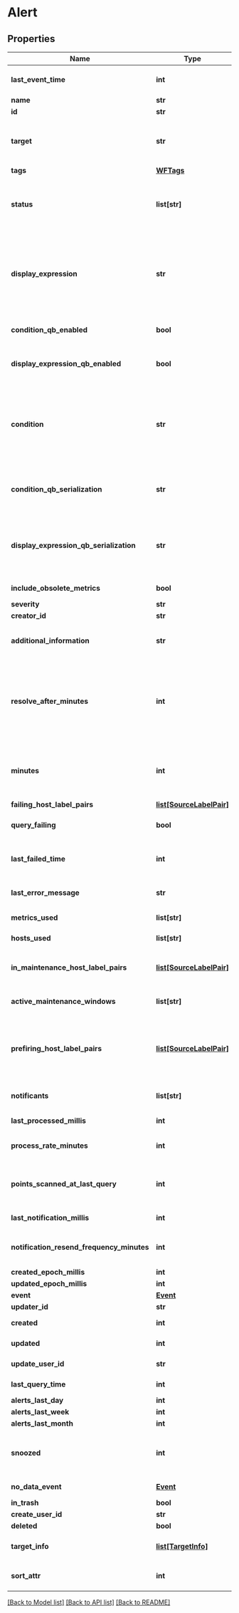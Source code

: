 # Alert

## Properties
Name | Type | Description | Notes
------------ | ------------- | ------------- | -------------
**last_event_time** | **int** | Start time (in epoch millis) of the last event associated with this alert. | [optional] 
**name** | **str** |  | 
**id** | **str** |  | [optional] 
**target** | **str** | The email address or integration endpoint (such as PagerDuty or webhook) to notify when the alert status changes | 
**tags** | [**WFTags**](WFTags.md) |  | [optional] 
**status** | **list[str]** | Lists the current state of the alert. Can be one or more of: FIRING,SNOOZED, IN_MAINTENANCE, INVALID, NONE, CHECKING, TRASH, NO_DATA | [optional] 
**display_expression** | **str** | A second query whose results are displayed in the alert user interface instead of the condition query. This field is often used to display a version of the condition query with Boolean operators removed so that numerical values are plotted | [optional] 
**condition_qb_enabled** | **bool** | Whether the condition query was created using the Query Builder.  Default false | [optional] 
**display_expression_qb_enabled** | **bool** | Whether the display expression query was created using the Query Builder. Default false | [optional] 
**condition** | **str** | A Wavefront query that is evaluated at regular intervals (default 1m).  The alert fires and notifications are triggered when a data series matching this query evaluates to a non-zero value for a set number of consecutive minutes | 
**condition_qb_serialization** | **str** | The special serialization of the Query Builder that corresponds to the condition query.  Applicable only when conditionQBEnabled is true | [optional] 
**display_expression_qb_serialization** | **str** | The special serialization of the Query Builder that corresponds to the display expression query.  Applicable only when displayExpressionQBEnabled is true | [optional] 
**include_obsolete_metrics** | **bool** | Whether to include obsolete metrics in alert query | [optional] 
**severity** | **str** | Severity of the alert | 
**creator_id** | **str** |  | [optional] 
**additional_information** | **str** | User-supplied additional explanatory information for this alert.  Useful for linking runbooks, mitigations,, etc | [optional] 
**resolve_after_minutes** | **int** | The number of consecutive minutes that a firing series matching the condition query must evaluate to \&quot;false\&quot; (zero value) before the alert resolves.  When unset, this defaults to the same value as \&quot;minutes\&quot; | [optional] 
**minutes** | **int** | The number of consecutive minutes that a series matching the condition query must evaluate to \&quot;true\&quot; (non-zero value) before the alert fires | 
**failing_host_label_pairs** | [**list[SourceLabelPair]**](SourceLabelPair.md) | Failing host/metric pairs | [optional] 
**query_failing** | **bool** | Whether there was an exception when the alert condition last ran | [optional] 
**last_failed_time** | **int** | The time of the last error encountered when running this alert&#39;s condition query, in epoch millis | [optional] 
**last_error_message** | **str** | The last error encountered when running this alert&#39;s condition query | [optional] 
**metrics_used** | **list[str]** | Number of metrics checked by the alert condition | [optional] 
**hosts_used** | **list[str]** | Number of hosts checked by the alert condition | [optional] 
**in_maintenance_host_label_pairs** | [**list[SourceLabelPair]**](SourceLabelPair.md) | Lists the sources that will not be checked for this alert, due to matching a maintenance window | [optional] 
**active_maintenance_windows** | **list[str]** | The names of the active maintenance windows that are affecting this alert | [optional] 
**prefiring_host_label_pairs** | [**list[SourceLabelPair]**](SourceLabelPair.md) | Lists the series that are starting to fail, defined as failing for greater than 50% of the checks in the window determined by the \&quot;minutes\&quot; parameter | [optional] 
**notificants** | **list[str]** | A derived field listing the webhook ids used by this alert | [optional] 
**last_processed_millis** | **int** | The time when this alert was last checked, in epoch millis | [optional] 
**process_rate_minutes** | **int** | The interval between checks for this alert, in minutes.  Defaults to 1 minute | [optional] 
**points_scanned_at_last_query** | **int** | A derived field recording the number of data points scanned when the system last computed this alert&#39;s condition | [optional] 
**last_notification_millis** | **int** | When this alert last caused a notification, in epoch millis | [optional] 
**notification_resend_frequency_minutes** | **int** | How often to re-trigger a continually failing alert. If absent or &lt;&#x3D; 0, no retriggering occurs | [optional] 
**created_epoch_millis** | **int** |  | [optional] 
**updated_epoch_millis** | **int** |  | [optional] 
**event** | [**Event**](Event.md) |  | [optional] 
**updater_id** | **str** |  | [optional] 
**created** | **int** | When this alert was created, in epoch millis | [optional] 
**updated** | **int** | When the alert was last updated, in epoch millis | [optional] 
**update_user_id** | **str** | The user that last updated this alert | [optional] 
**last_query_time** | **int** | Last query time of the alert, averaged on hourly basis | [optional] 
**alerts_last_day** | **int** |  | [optional] 
**alerts_last_week** | **int** |  | [optional] 
**alerts_last_month** | **int** |  | [optional] 
**snoozed** | **int** | The until which time this alert is snoozed (not checked), in epoch millis.  A negative value implies the alert is snoozed indefinitely | [optional] 
**no_data_event** | [**Event**](Event.md) | No data event related to the alert | [optional] 
**in_trash** | **bool** |  | [optional] 
**create_user_id** | **str** |  | [optional] 
**deleted** | **bool** |  | [optional] 
**target_info** | [**list[TargetInfo]**](TargetInfo.md) | List of alert targets display information that includes name, id and type. | [optional] 
**sort_attr** | **int** | Attribute used for default alert sort that is derived from state and severity | [optional] 

[[Back to Model list]](../README.md#documentation-for-models) [[Back to API list]](../README.md#documentation-for-api-endpoints) [[Back to README]](../README.md)


